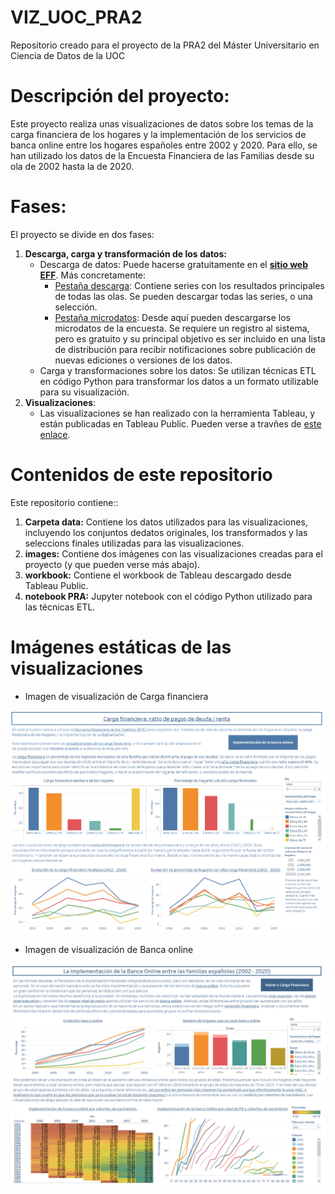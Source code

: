 # VIZ_UOC_PRA2
Repositorio creado para el proyecto de la PRA2 del Máster Universitario en Ciencia de Datos de la UOC

# Descripción del proyecto:
Este proyecto realiza unas visualizaciones de datos sobre los temas de la carga financiera de los hogares y la implementación de los servicios de banca online entre los hogares españoles entre 2002 y 2020. Para ello, se han utilizado los datos de la Encuesta Financiera de las Familias desde su ola de 2002 hasta la de 2020.

# Fases:
El proyecto se divide en dos fases:
1) **Descarga, carga y transformación de los datos:**
   - Descarga de datos: Puede hacerse gratuitamente en el [**sitio web EFF**](https://app.bde.es/efs_www/home?lang=ES). Más concretamente:
        - [Pestaña descarga](https://app.bde.es/efs_www/download?lang=ES): Contiene series con los resultados principales de todas las olas. Se pueden descargar todas las series, o una selección.
        - [Pestaña microdatos](https://app.bde.es/gnt_seg/controlAccesoEmail.jsp?pas=eff&lang=es&p1=2020&lang=es): Desde aquí pueden descargarse los microdatos de la encuesta. Se requiere un registro al sistema, pero es gratuito y su principal objetivo es ser incluido en una lista de distribución para recibir notificaciones sobre publicación de nuevas ediciones o versiones de los datos.
   - Carga y transformaciones sobre los datos: Se utilizan técnicas ETL en código Python para transformar los datos a un formato utilizable para su visualización.
2) **Visualizaciones**:
   - Las visualizaciones se han realizado con la herramienta Tableau, y están publicadas en Tableau Public. Pueden verse a travñes de [este enlace](https://public.tableau.com/views/EFF_cargafinanciera_bancaonline/Fragilidadfinancieraratiopagosdeudarenta?:language=en-US&:display_count=n&:origin=viz_share_link).

# Contenidos de este repositorio
Este repositorio contiene::
1) **Carpeta data:** Contiene los datos utilizados para las visualizaciones, incluyendo los conjuntos dedatos originales, los transformados y las seleccions finales utilizadas para las visualizaciones.
2) **images:** Contiene dos imágenes con las visualizaciones creadas para el proyecto (y que pueden verse más abajo).
3) **workbook:** Contiene el workbook de Tableau descargado desde Tableau Public.
4) **notebook PRA:** Jupyter notebook con el código Python utilizado para las técnicas ETL.

# Imágenes estáticas de las visualizaciones

- Imagen de visualización de Carga financiera
<p align="center">
  <img src="images/carga_financiera.png" />
 </p>

- Imagen de visualización de Banca online
<p align="center">
  <img src="images/banca_online.png" />
 </p>



